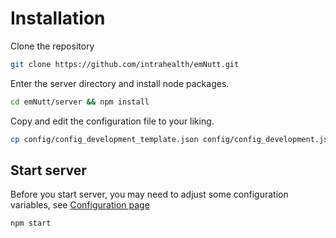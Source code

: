 # Installation

Clone the repository

```bash
git clone https://github.com/intrahealth/emNutt.git
```

Enter the server directory and install node packages.

```bash
cd emNutt/server && npm install
```

Copy and edit the configuration file to your liking.

```bash
cp config/config_development_template.json config/config_development.json
```

## Start server

Before you start server, you may need to adjust some configuration variables, see [Configuration page](./configuration.md)

```js
npm start
```
